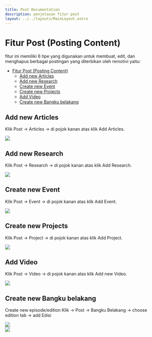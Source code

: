 ```yaml
---
title: Post Documentation
description: penjelasan fitur post
layout: ../../layouts/MainLayout.astro
---
```

# Fitur Post (Posting Content)

fitur ini memiliki 6 tipe yang digunakan untuk membuat, edit, dan menghapus berbagai postingan yang diterbikan oleh remotivi yaitu:


- [Fitur Post (Posting Content)](#fitur-post-posting-content)
  - [Add new Articles](#add-new-articles)
  - [Add new Research](#add-new-research)
  - [Create new Event](#create-new-event)
  - [Create new Projects](#create-new-projects)
  - [Add Video](#add-video)
  - [Create new Bangku belakang](#create-new-bangku-belakang)

## Add new Articles

Klik Post -> Articles -> di pojok kanan atas klik Add Articles.

<div class="component-preview">
    <img src="https://i.im.ge/2023/03/05/7wJYKF.image.png">
</div>

## Add new Research

Klik Post -> Research -> di pojok kanan atas klik Add Research.

<div class="component-preview">
    <img src="https://i.im.ge/2023/03/05/7wJZ7h.image.png">
</div>

## Create new Event

Klik Post -> Event -> di pojok kanan atas klik Add Event.

<div class="component-preview">
    <img src="https://i.im.ge/2023/03/05/7wJKCM.image.png">
</div>

## Create new Projects

Klik Post -> Project -> di pojok kanan atas klik Add Project.

<div class="component-preview">
    <img src="https://i.im.ge/2023/03/05/7wJvlq.image.png">
</div>

## Add Video

Klik Post -> Video -> di pojok kanan atas klik Add new Video.

<div class="component-preview">
    <img src="https://i.im.ge/2023/03/05/7wJJip.image.png">
</div>

## Create new Bangku belakang

Create new episode/edition Klik -> Post -> Bangku Belakang -> choose edition tab -> add Edisi

<div class="component-preview">
    <img src="https://i.im.ge/2023/03/05/7wJjZc.image.png">
</div>

<div class="component-preview">
    <img src="https://i.im.ge/2023/03/06/7PI3s9.image.png">
</div>
